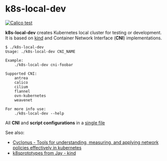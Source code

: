 # k8s-local-dev

[![Calico test](https://github.com/K8sbykeshed/k8s-local-dev/actions/workflows/calico.yaml/badge.svg)](https://github.com/K8sbykeshed/k8s-local-dev/actions/workflows/calico.yaml)

**k8s-local-dev** creates Kubernetes local cluster for testing or development. It is based on [kind](https://kind.sigs.k8s.io/) and Container Network Interface (**CNI**) implementations.  

```
$ ./k8s-local-dev 
Usage: ./k8s-local-dev CNI_NAME

Example:
	./k8s-local-dev cni-foobar

Supported CNI: 
	antrea
	calico
	cilium
	flannel
	ovn-kubernetes
	weavenet

For more info use:
	./k8s-local-dev --help
```
All **CNI** and **script configurations** in a [single file](https://github.com/dougsland/k8s-local-dev/blob/main/lib/config.sh)  

See also:  
- [Cyclonus - Tools for understanding, measuring, and applying network policies effectively in kubernetes](https://github.com/mattfenwick/cyclonus)
- [k8sprototypes from Jay - kind](https://github.com/jayunit100/k8sprototypes/tree/master/kind)

